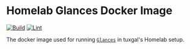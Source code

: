 # Homelab Glances Docker Image

[![Build](https://github.com/tuxgalhomelab/docker-image-glances/actions/workflows/build.yml/badge.svg)](https://github.com/tuxgalhomelab/docker-image-glances/actions/workflows/build.yml) [![Lint](https://github.com/tuxgalhomelab/docker-image-glances/actions/workflows/lint.yml/badge.svg)](https://github.com/tuxgalhomelab/docker-image-glances/actions/workflows/lint.yml)

The docker image used for running [`Glances`]( https://github.com/nicolargo/glances) in tuxgal's Homelab setup.
